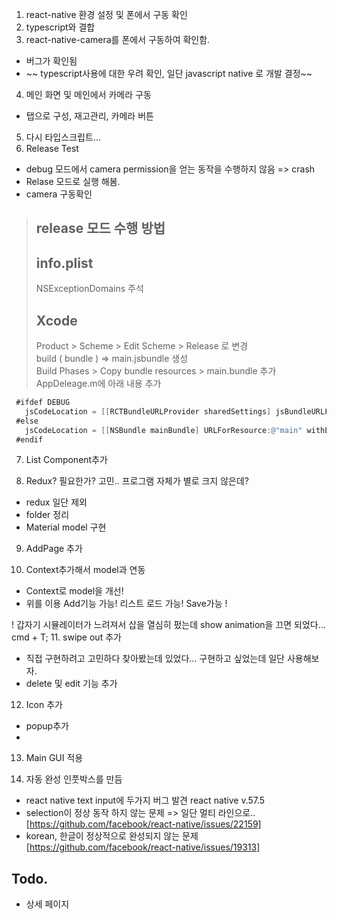 1. react-native 환경 설정 및 폰에서 구동 확인
2. typescript와 결합
3. react-native-camera를 폰에서 구동하여 확인함.
 - 버그가 확인됨
 - ~~ typescript사용에 대한 우려 확인, 일단 javascript native 로 개발 결정~~
4. 메인 화면 및 메인에서 카메라 구동 
 - 탭으로 구성, 재고관리, 카메라 버튼
5. 다시 타입스크립트...
6. Release Test
 - debug 모드에서 camera permission을 얻는 동작을 수행하지 않음 => crash 
 - Relase 모드로 실행 해봄. 
 - camera 구동확인 
>## release 모드 수행 방법 
> ## info.plist  
>  NSExceptionDomains 주석
> ## Xcode 
> Product > Scheme > Edit Scheme > Release 로 변경  
> build ( bundle ) => main.jsbundle 생성  
> Build Phases > Copy bundle resources > main.bundle 추가
> AppDeleage.m에 아래 내용 추가  
 ```objective-c
  #ifdef DEBUG
    jsCodeLocation = [[RCTBundleURLProvider sharedSettings] jsBundleURLForBundleRoot:@"index" fallbackResource:nil];
  #else
    jsCodeLocation = [[NSBundle mainBundle] URLForResource:@"main" withExtension:@"jsbundle"];
  #endif
```
7. List Component추가 

8. Redux? 필요한가? 고민.. 프로그램 자체가 별로 크지 않은데?
 - redux 일단 제외
 - folder 정리
 - Material model 구현

 9. AddPage 추가 

 10. Context추가해서 model과 연동
   - Context로 model을 개선! 
   - 위를 이용 Add기능 가능! 리스트 로드 가능! Save가능 ! 
  

!  갑자기 시뮬레이터가 느려져서 삽을 열심히 펐는데 show animation을 끄면 되었다... cmd + T;
11. swipe out 추가 
 - 직접 구현하려고 고민하다 찾아봤는데 있었다... 구현하고 싶었는데 일단 사용해보자.
 - delete 및 edit 기능 추가

12. Icon 추가
 - popup추가 
 - 

13. Main GUI 적용

14. 자동 완성 인풋박스를 만듬
 - react native text input에 두가지 버그 발견  react native v.57.5
 - selection이 정상 동작 하지 않는 문제 => 일단 멀티 라인으로.. [https://github.com/facebook/react-native/issues/22159]
 - korean, 한글이 정상적으로 완성되지 않는 문제 [https://github.com/facebook/react-native/issues/19313]

 ## Todo.
 - 상세 페이지
 